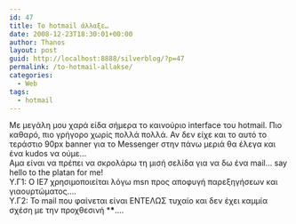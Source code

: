 ```yaml
---
id: 47
title: To hotmail άλλαξε…
date: 2008-12-23T18:30:01+00:00
author: Thanos
layout: post
guid: http://localhost:8888/silverblog/?p=47
permalink: /to-hotmail-allakse/
categories:
  - Web
tags:
  - hotmail
---
```

Με μεγάλη μου χαρά είδα σήμερα το καινούριο interface του hotmail. Πιο καθαρό, πιο γρήγορο χωρίς πολλά πολλά. Αν δεν είχε και το αυτό το τεράστιο 90px banner για το Messenger στην πάνω μεριά θα έλεγα και ένα kudos να ούμε…  
Αμα είναι να πρέπει να σκρολάρω τη μισή σελίδα για να δω ένα mail… say hello to the platan for me!  
Υ.Γ1: Ο ΙΕ7 χρησιμοποιείται λόγω msn προς αποφυγή παρεξηγήσεων και γιαουρτώματος….  
Υ.Γ2: Το mail που φαίνεται είναι ΕΝΤΕΛΩΣ τυχαίο και δεν έχει καμμία σχέση με την προχθεσινή \***\***….